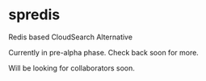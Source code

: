 # spredis
Redis based CloudSearch Alternative

Currently in pre-alpha phase. Check back soon for more.

Will be looking for collaborators soon.
